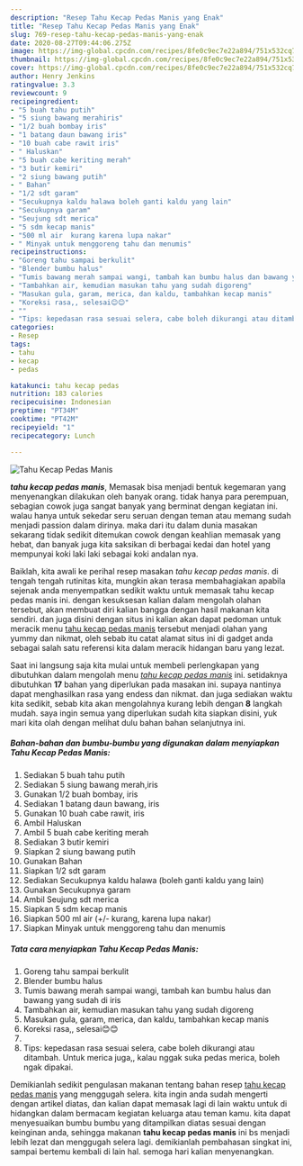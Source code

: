 ```yaml
---
description: "Resep Tahu Kecap Pedas Manis yang Enak"
title: "Resep Tahu Kecap Pedas Manis yang Enak"
slug: 769-resep-tahu-kecap-pedas-manis-yang-enak
date: 2020-08-27T09:44:06.275Z
image: https://img-global.cpcdn.com/recipes/8fe0c9ec7e22a894/751x532cq70/tahu-kecap-pedas-manis-foto-resep-utama.jpg
thumbnail: https://img-global.cpcdn.com/recipes/8fe0c9ec7e22a894/751x532cq70/tahu-kecap-pedas-manis-foto-resep-utama.jpg
cover: https://img-global.cpcdn.com/recipes/8fe0c9ec7e22a894/751x532cq70/tahu-kecap-pedas-manis-foto-resep-utama.jpg
author: Henry Jenkins
ratingvalue: 3.3
reviewcount: 9
recipeingredient:
- "5 buah tahu putih"
- "5 siung bawang merahiris"
- "1/2 buah bombay iris"
- "1 batang daun bawang iris"
- "10 buah cabe rawit iris"
- " Haluskan"
- "5 buah cabe keriting merah"
- "3 butir kemiri"
- "2 siung bawang putih"
- " Bahan"
- "1/2 sdt garam"
- "Secukupnya kaldu halawa boleh ganti kaldu yang lain"
- "Secukupnya garam"
- "Seujung sdt merica"
- "5 sdm kecap manis"
- "500 ml air  kurang karena lupa nakar"
- " Minyak untuk menggoreng tahu dan menumis"
recipeinstructions:
- "Goreng tahu sampai berkulit"
- "Blender bumbu halus"
- "Tumis bawang merah sampai wangi, tambah kan bumbu halus dan bawang yang sudah di iris"
- "Tambahkan air, kemudian masukan tahu yang sudah digoreng"
- "Masukan gula, garam, merica, dan kaldu, tambahkan kecap manis"
- "Koreksi rasa,, selesai😊😊"
- ""
- "Tips: kepedasan rasa sesuai selera, cabe boleh dikurangi atau ditambah. Untuk merica juga,, kalau nggak suka pedas merica, boleh ngak dipakai."
categories:
- Resep
tags:
- tahu
- kecap
- pedas

katakunci: tahu kecap pedas 
nutrition: 183 calories
recipecuisine: Indonesian
preptime: "PT34M"
cooktime: "PT42M"
recipeyield: "1"
recipecategory: Lunch

---
```



![Tahu Kecap Pedas Manis](https://img-global.cpcdn.com/recipes/8fe0c9ec7e22a894/751x532cq70/tahu-kecap-pedas-manis-foto-resep-utama.jpg)

<b><i>tahu kecap pedas manis</i></b>, Memasak bisa menjadi bentuk kegemaran yang menyenangkan dilakukan oleh banyak orang. tidak hanya para perempuan, sebagian cowok juga sangat banyak yang berminat dengan kegiatan ini. walau hanya untuk sekedar seru seruan dengan teman atau memang sudah menjadi passion dalam dirinya. maka dari itu dalam dunia masakan sekarang tidak sedikit ditemukan cowok dengan keahlian memasak yang hebat, dan banyak juga kita saksikan di berbagai kedai dan hotel yang mempunyai koki laki laki sebagai koki andalan nya.



Baiklah, kita awali ke perihal resep masakan <i>tahu kecap pedas manis</i>. di tengah tengah rutinitas kita, mungkin akan terasa membahagiakan apabila sejenak anda menyempatkan sedikit waktu untuk memasak tahu kecap pedas manis ini. dengan kesuksesan kalian dalam mengolah olahan tersebut, akan membuat diri kalian bangga dengan hasil makanan kita sendiri. dan juga disini dengan situs ini kalian akan dapat pedoman untuk meracik menu <u>tahu kecap pedas manis</u> tersebut menjadi olahan yang yummy dan nikmat, oleh sebab itu catat alamat situs ini di gadget anda sebagai salah satu referensi kita dalam meracik hidangan baru yang lezat.


Saat ini langsung saja kita mulai untuk membeli perlengkapan yang dibutuhkan dalam mengolah menu <u><i>tahu kecap pedas manis</i></u> ini. setidaknya dibutuhkan <b>17</b> bahan yang diperlukan pada masakan ini. supaya nantinya dapat menghasilkan rasa yang endess dan nikmat. dan juga sediakan waktu kita sedikit, sebab kita akan mengolahnya kurang lebih dengan <b>8</b> langkah mudah. saya ingin semua yang diperlukan sudah kita siapkan disini, yuk mari kita olah dengan melihat dulu bahan bahan selanjutnya ini.

<!--inarticleads1-->

##### Bahan-bahan dan bumbu-bumbu yang digunakan dalam menyiapkan Tahu Kecap Pedas Manis:

1. Sediakan 5 buah tahu putih
1. Sediakan 5 siung bawang merah,iris
1. Gunakan 1/2 buah bombay, iris
1. Sediakan 1 batang daun bawang, iris
1. Gunakan 10 buah cabe rawit, iris
1. Ambil  Haluskan
1. Ambil 5 buah cabe keriting merah
1. Sediakan 3 butir kemiri
1. Siapkan 2 siung bawang putih
1. Gunakan  Bahan
1. Siapkan 1/2 sdt garam
1. Sediakan Secukupnya kaldu halawa (boleh ganti kaldu yang lain)
1. Gunakan Secukupnya garam
1. Ambil Seujung sdt merica
1. Siapkan 5 sdm kecap manis
1. Siapkan 500 ml air (+/- kurang, karena lupa nakar)
1. Siapkan  Minyak untuk menggoreng tahu dan menumis




<!--inarticleads2-->

##### Tata cara menyiapkan Tahu Kecap Pedas Manis:

1. Goreng tahu sampai berkulit
1. Blender bumbu halus
1. Tumis bawang merah sampai wangi, tambah kan bumbu halus dan bawang yang sudah di iris
1. Tambahkan air, kemudian masukan tahu yang sudah digoreng
1. Masukan gula, garam, merica, dan kaldu, tambahkan kecap manis
1. Koreksi rasa,, selesai😊😊
1. 
1. Tips: kepedasan rasa sesuai selera, cabe boleh dikurangi atau ditambah. Untuk merica juga,, kalau nggak suka pedas merica, boleh ngak dipakai.




Demikianlah sedikit pengulasan makanan tentang bahan resep <u>tahu kecap pedas manis</u> yang menggugah selera. kita ingin anda sudah mengerti dengan artikel diatas, dan kalian dapat memasak lagi di lain waktu untuk di hidangkan dalam bermacam kegiatan keluarga atau teman kamu. kita dapat menyesuaikan bumbu bumbu yang ditampilkan diatas sesuai dengan keinginan anda, sehingga makanan <b>tahu kecap pedas manis</b> ini bs menjadi lebih lezat dan menggugah selera lagi. demikianlah pembahasan singkat ini, sampai bertemu kembali di lain hal. semoga hari kalian menyenangkan.
